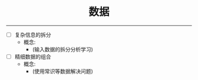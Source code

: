 # <center>数据</center>
***
- [ ] 复杂信息的拆分
	- 概念:
		- (输入数据的拆分分析学习)
- [ ] 精细数据的组合
	- 概念:
		- (使用常识等数据解决问题)
